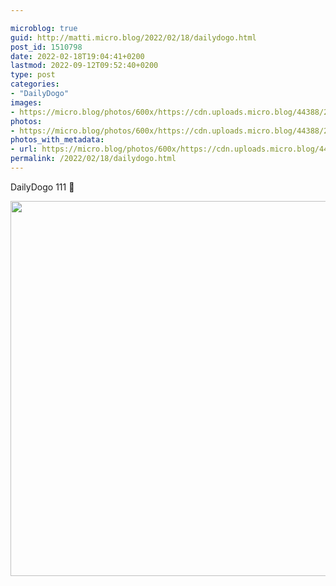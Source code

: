 ```yaml
---

microblog: true
guid: http://matti.micro.blog/2022/02/18/dailydogo.html
post_id: 1510798
date: 2022-02-18T19:04:41+0200
lastmod: 2022-09-12T09:52:40+0200
type: post
categories:
- "DailyDogo"
images:
- https://micro.blog/photos/600x/https://cdn.uploads.micro.blog/44388/2022/acc377efeb.jpg
photos:
- https://micro.blog/photos/600x/https://cdn.uploads.micro.blog/44388/2022/acc377efeb.jpg
photos_with_metadata:
- url: https://micro.blog/photos/600x/https://cdn.uploads.micro.blog/44388/2022/acc377efeb.jpg
permalink: /2022/02/18/dailydogo.html
---
```

DailyDogo 111 🐶

<img src="/media/uploads/2022/acc377efeb.jpg" width="600" height="600" alt="" />
